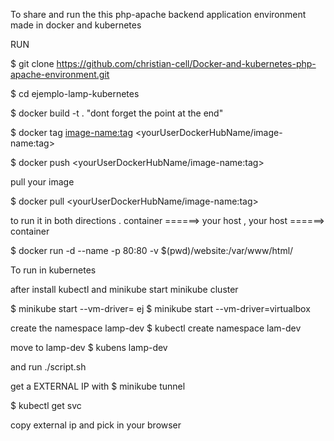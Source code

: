 To share and run the this php-apache backend application environment made in docker and kubernetes

RUN

$ git clone https://github.com/christian-cell/Docker-and-kubernetes-php-apache-environment.git

$ cd ejemplo-lamp-kubernetes

$ docker build -t <name of your image:tag> .  "dont forget the point at the end"
  
$ docker tag <image-name:tag> <yourUserDockerHubName/image-name:tag>
  
$ docker push <yourUserDockerHubName/image-name:tag>

pull your image

$ docker pull <yourUserDockerHubName/image-name:tag>

to run it in both directions . container ======> your host  , your host ======> container

$ docker run -d --name <container-name> -p 80:80 -v $(pwd)/website:/var/www/html/ <image-name>



To run in kubernetes

after install kubectl and minikube start minikube cluster

$ minikube start --vm-driver=<your virtual machine> ej
$ minikube start --vm-driver=virtualbox

create the namespace lamp-dev 
$ kubectl create namespace lam-dev

move to lamp-dev
$ kubens lamp-dev

and run
./script.sh

get a EXTERNAL IP with
$ minikube tunnel

$ kubectl get svc

copy external ip and pick in your browser
